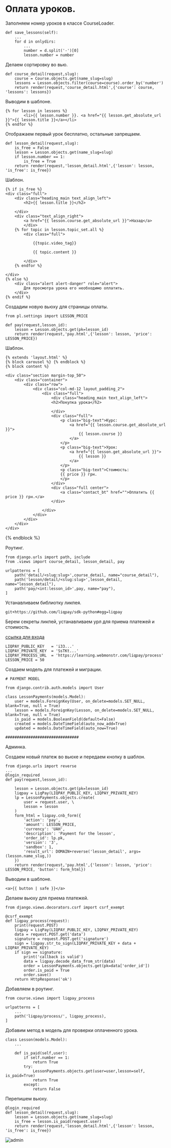 # Оплата уроков.

Заполняем номер уроков в классе CourseLoader.

    def save_lessons(self):
        ...
        for d in onlydirs:
            ...
            number = d.split('-')[0]
            lesson.number = number 

Делаем сортировку во вью.

    def course_detail(request,slug):
        course = Course.objects.get(name_slug=slug)
        lessons = Lesson.objects.filter(course=course).order_by('number')
        return render(request,'course_detail.html',{'course': course, 'lessons': lessons})

Выводим в шаблоне.

    {% for lesson in lessons %}
            <li>{{ lesson.number }}. <a href="{{ lesson.get_absolute_url }}">{{ lesson.title }}</a></li>
    {% endfor %}

Отображаем первый урок бесплатно, остальные запрещаем.

    def lesson_detail(request,slug):
        is_free = False
        lesson = Lesson.objects.get(name_slug=slug)
        if lesson.number == 1:
            is_free = True
        return render(request,'lesson_detail.html',{'lesson': lesson, 'is_free': is_free})

Шаблон.

    {% if is_free %}
    <div class="full">
        <div class="heading_main text_align_left">
            <h2>{{ lesson.title }}</h2>

        </div>
        <div class="text_align_right">
            <a href="{{ lesson.course.get_absolute_url }}">Назад</a>
            </div>
        {% for topic in lesson.topic_set.all %}
            <div class="full"> 
                
                {{topic.video_tag}}

                {{ topic.content }}

            </div>   
        {% endfor %} 
    
    </div>
    {% else %}
        <div class="alert alert-danger" role="alert">
            Для просмотра урока его необходимо оплатить.
        </div>
    {% endif %}

Создадим новую вьюху для страницы оплаты.

    from pl.settings import LESSON_PRICE

    def pay(request,lesson_id):
        lesson = Lesson.objects.get(pk=lesson_id)
        return render(request,'pay.html',{'lesson': lesson, 'price': LESSON_PRICE})


Шаблон.

    {% extends 'layout.html' %}
    {% block carousel %} {% endblock %}
    {% block content %}

    <div class="section margin-top_50">
        <div class="container">
            <div class="row">
                <div class="col-md-12 layout_padding_2">
                    <div class="full">
                        <div class="heading_main text_align_left">
                        <h2>Покупка урока</h2>

                        </div>
                        <div class="full">
                            <p class="big-text">Курс: 
                                <a href="{{ lesson.course.get_absolute_url }}">
                                    {{ lesson.course }}
                                </a>
                            </p>
                            <p class="big-text">Урок: 
                                <a href="{{ lesson.get_absolute_url }}">
                                    {{ lesson }}
                                </a>
                            </p>
                            <p class="big-text">Стоимость: 
                            {{ price }} грн.
                            </p>
                        </div>
                        <div class="full center">
                            <a class="contact_bt" href="">Оплатить {{ price }} грн.</a>
                        </div>

                    </div>
                </div>
            </div>        
        </div>
    </div>

{% endblock %}


Роутинг.

    from django.urls import path, include
    from .views import course_detail, lesson_detail, pay

    urlpatterns = [ 
        path('detail/<slug:slug>',course_detail, name="course_detail"),
        path('lesson/detail/<slug:slug>',lesson_detail, name="lesson_detail"),
        path('pay/<int:lesson_id>',pay, name="pay"),
    ]

Устанавливаем библиотку ликпея.

    git+https://github.com/liqpay/sdk-python#egg=liqpay

Берем секреты ликпей, устанавливаем урл для приема платежей и стоимость.

[ссылка для входа](https://www.liqpay.ua/)

    LIQPAY_PUBLIC_KEY   = 'i33...'
    LIQPAY_PRIVATE_KEY  = 'SsTKt...'
    LIQPAY_PROCESS_URL  = 'https://learning.webmonstr.com/liqpay/process'
    LESSON_PRICE = 50

Создаем модель для платежей и миграции.

    # PAYMENT MODEL

    from django.contrib.auth.models import User

    class LessonPayments(models.Model):
        user = models.ForeignKey(User, on_delete=models.SET_NULL, blank=True, null = True)
        lesson = models.ForeignKey(Lesson, on_delete=models.SET_NULL, blank=True, null = True)
        is_paid = models.BooleanField(default=False)
        created = models.DateTimeField(auto_now_add=True)
        updated = models.DateTimeField(auto_now=True)   
      
    ################################ 

Админка.

 

Создаем новый платеж во вьюхе и передаем кнопку в шаблон.


    from django.urls import reverse
    ...
    @login_required
    def pay(request,lesson_id):
        
        lesson = Lesson.objects.get(pk=lesson_id)
        liqpay = LiqPay(LIQPAY_PUBLIC_KEY, LIQPAY_PRIVATE_KEY)
        lp = LessonPayments.objects.create(
            user = request.user, \
            lesson = lesson
        )
        form_html = liqpay.cnb_form({
            'action': 'pay',
            'amount': LESSON_PRICE,
            'currency': 'UAH',
            'description': 'Payment for the lesson',
            'order_id': lp.pk,
            'version': '3',
            'sandbox': 1,
            'result_url': DOMAIN+reverse('lesson_detail', args=(lesson.name_slug,))
        })
        return render(request,'pay.html',{'lesson': lesson, 'price': LESSON_PRICE, 'button': form_html})

Выводим в шаблоне.

    <a>{{ button | safe }}</a>

Делаем вьюху для приема платежей.

    from django.views.decorators.csrf import csrf_exempt

    @csrf_exempt
    def liqpay_process(request):
        print(request.POST)
        liqpay = LiqPay(LIQPAY_PUBLIC_KEY, LIQPAY_PRIVATE_KEY)
        data = request.POST.get('data')
        signature = request.POST.get('signature')
        sign = liqpay.str_to_sign(LIQPAY_PRIVATE_KEY + data + LIQPAY_PRIVATE_KEY)
        if sign == signature:
            print('callback is valid')
            data = liqpay.decode_data_from_str(data)
            order = LessonPayments.objects.get(pk=data['order_id'])
            order.is_paid = True
            order.save()
        return HttpResponse('ok')
    
Добавляем в роутинг.

    from course.views import liqpay_process

    urlpatterns = [
        ...
        path('liqpay/process/', liqpay_process),
    ]

Добавим метод в модель для проверки оплаченного урока.

    class Lesson(models.Model):
        ...
        
        def is_paid(self,user):
            if self.number == 1:
                return True
            try:
                LessonPayments.objects.get(user=user,lesson=self, is_paid=True)
                return True
            except:
                return False

Перепишем вьюху.


    @login_required
    def lesson_detail(request,slug):
        lesson = Lesson.objects.get(name_slug=slug)
        is_free = lesson.is_paid(request.user)
        return render(request,'lesson_detail.html',{'lesson': lesson, 'is_free': is_free})

![admin]({path-to-subject}/images/1.png)

